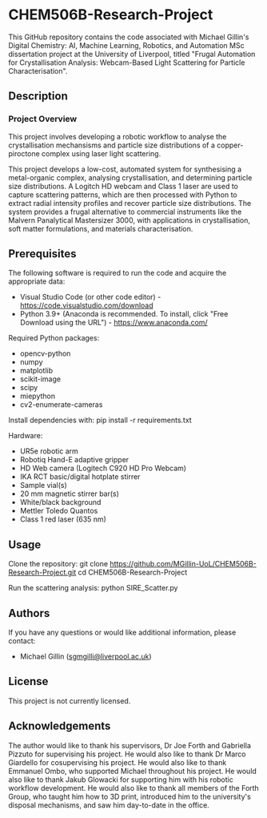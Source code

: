 # CHEM506B-Research-Project
This GitHub repository contains the code associated with Michael Gillin's Digital Chemistry: AI, Machine Learning, Robotics, and Automation MSc dissertation project at the University of Liverpool, titled "Frugal Automation for Crystallisation Analysis: Webcam-Based Light Scattering for Particle Characterisation".

## Description

### Project Overview

This project involves developing a robotic workflow to analyse the crystallisation mechansisms and particle size distributions of a copper-piroctone complex using laser light scattering.

This project develops a low-cost, automated system for synthesising a metal-organic complex, analysing crystallisation, and determining particle size distributions. A Logitch HD webcam and Class 1 laser are used to capture scattering patterns, which are then processed with Python to extract radial intensity profiles and recover particle size distributions. The system provides a frugal alternative to commercial instruments like the Malvern Panalytical Mastersizer 3000, with applications in crystallisation, soft matter formulations, and materials characterisation.

## Prerequisites

The following software is required to run the code and acquire the appropriate data:

- Visual Studio Code (or other code editor) - https://code.visualstudio.com/download
- Python 3.9+ (Anaconda is recommended. To install, click "Free Download using the URL") - https://www.anaconda.com/

Required Python packages:
- opencv-python
- numpy
- matplotlib
- scikit-image
- scipy
- miepython
- cv2-enumerate-cameras

Install dependencies with:
pip install -r requirements.txt

Hardware:

- UR5e robotic arm
- Robotiq Hand-E adaptive gripper
- HD Web camera (Logitech C920 HD Pro Webcam)
- IKA RCT basic/digital hotplate stirrer
- Sample vial(s)
- 20 mm magnetic stirrer bar(s)
- White/black background
- Mettler Toledo Quantos
- Class 1 red laser (635 nm)

## Usage

Clone the repository:
git clone https://github.com/MGillin-UoL/CHEM506B-Research-Project.git
cd CHEM506B-Research-Project

Run the scattering analysis:
python SIRE_Scatter.py


## Authors
If you have any questions or would like additional information, please contact:
- Michael Gillin (sgmgilli@liverpool.ac.uk)

## License
This project is not currently licensed.

## Acknowledgements
The author would like to thank his supervisors, Dr Joe Forth and Gabriella Pizzuto for supervising his project. He would also like to thank Dr Marco Giardello for cosupervising his project. He would also like to thank Emmanuel Ombo, who supported Michael throughout his project. He would also like to thank Jakub Glowacki for supporting him with his robotic workflow development. He would also like to thank all members of the Forth Group, who taught him how to 3D print, introduced him to the university's disposal mechanisms, and saw him day-to-date in the office.
